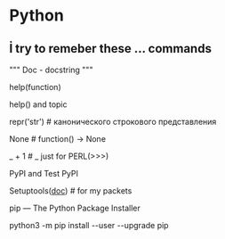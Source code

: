 Python
====

İ try to remeber these ... commands
-----------------------------------

""" Doc - docstring """

help(function)

help() and topic

repr('str') # канонического строкового представления

None # function() -> None
 
_ + 1 # _ just for PERL(>>>)

PyPI and Test PyPI

Setuptools([doc](https://setuptools.pypa.io/en/latest/)) # for my packets

pip — The Python Package Installer

python3 -m pip install --user --upgrade pip


